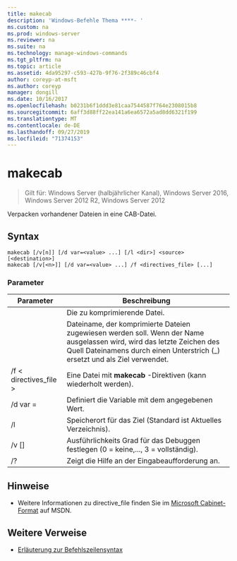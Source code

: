 ```yaml
---
title: makecab
description: 'Windows-Befehle Thema ****- '
ms.custom: na
ms.prod: windows-server
ms.reviewer: na
ms.suite: na
ms.technology: manage-windows-commands
ms.tgt_pltfrm: na
ms.topic: article
ms.assetid: 4da95297-c593-427b-9f76-2f389c46cbf4
author: coreyp-at-msft
ms.author: coreyp
manager: dongill
ms.date: 10/16/2017
ms.openlocfilehash: b0231b6f1ddd3e81caa7544587f764e2308015b8
ms.sourcegitcommit: 6aff3d88ff22ea141a6ea6572a5ad8dd6321f199
ms.translationtype: MT
ms.contentlocale: de-DE
ms.lasthandoff: 09/27/2019
ms.locfileid: "71374153"
---
```

# <a name="makecab"></a>makecab

>Gilt für: Windows Server (halbjährlicher Kanal), Windows Server 2016, Windows Server 2012 R2, Windows Server 2012

Verpacken vorhandener Dateien in eine CAB-Datei.
## <a name="syntax"></a>Syntax
```
makecab [/v[n]] [/d var=<value> ...] [/l <dir>] <source> [<destination>]
makecab [/v[<n>]] [/d var=<value> ...] /f <directives_file> [...]
```
### <a name="parameters"></a>Parameter

|      Parameter       |                                                                        Beschreibung                                                                        |
|----------------------|-----------------------------------------------------------------------------------------------------------------------------------------------------------|
|       <source>       |                                                                     Die zu komprimierende Datei.                                                                     |
|    <destination>     | Dateiname, der komprimierte Dateien zugewiesen werden soll. Wenn der Name ausgelassen wird, wird das letzte Zeichen des Quell Dateinamens durch einen Unterstrich (_) ersetzt und als Ziel verwendet. |
| /f < directives_file > |                                                   Eine Datei mit **makecab** -Direktiven (kann wiederholt werden).                                                   |
|    /d var =<value>    |                                                          Definiert die Variable mit dem angegebenen Wert.                                                           |
|       /l <dir>       |                                               Speicherort für das Ziel (Standard ist Aktuelles Verzeichnis).                                               |
|       /v [<n>]        |                                                    Ausführlichkeits Grad für das Debuggen festlegen (0 = keine,..., 3 = vollständig).                                                     |
|          /?          |                                                           Zeigt die Hilfe an der Eingabeaufforderung an.                                                            |

## <a name="remarks"></a>Hinweise
-   Weitere Informationen zu directive_file finden Sie im [Microsoft Cabinet-Format](https://go.microsoft.com/fwlink/?LinkId=226852) auf MSDN.

## <a name="additional-references"></a>Weitere Verweise
-   [Erläuterung zur Befehlszeilensyntax](command-line-syntax-key.md)

